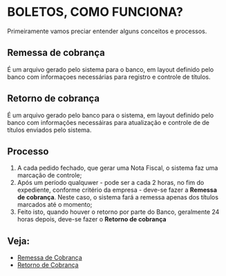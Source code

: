 # BOLETOS, COMO FUNCIONA?

Primeiramente vamos preciar entender alguns conceitos e processos.

## Remessa de cobrança
É um arquivo gerado pelo sistema para o banco, em layout definido pelo banco com informaçoes necessárias para registro e controle de títulos.

## Retorno de cobrança
É um arquivo gerado pelo banco para o sistema, em layout definido pelo banco com informações necessáiras para atualização e controle de de títulos enviados pelo sistema.

## Processo
1. A cada pedido fechado, que gerar uma Nota Fiscal, o sistema faz uma marcação de controle;
2. Após um período qualquwer - pode ser a cada 2 horas, no fim do expediente, conforme critério da empresa - deve-se fazer a **Remessa de cobrança**.
Neste caso, o sistema fará a remessa apenas dos títulos marcados até o momento;
3. Feito isto, quando houver o retorno por parte do Banco, geralmente 24 horas depois, deve-se fazer o **Retorno de cobrança** 

## Veja:
- [Remessa de Cobrança](/financeiro/contacobranca.md)
- [Retorno de Cobrança](/financeiro/cobranca.md)

